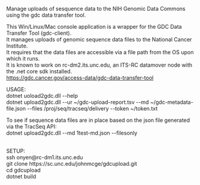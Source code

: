<p>Manage uploads of sesquence data to the NIH Genomic Data Commons using the gdc data transfer tool.</p>

This Win/Linux/Mac console application is a wrapper for the GDC Data Transfer Tool (gdc-client). <br>
It manages uploads of genomic sequence data files to the National Cancer Institute.<br>
It requires that the data files are accessible via a file path from the OS upon which it runs.<br>
It is known to work on rc-dm2.its.unc.edu, an ITS-RC datamover node with the .net core sdk installed.<br>
https://gdc.cancer.gov/access-data/gdc-data-transfer-tool

USAGE: <br>
dotnet uoload2gdc.dll --help<br>
dotnet upload2gdc.dll --ur ~/gdc-upload-report.tsv --md ~/gdc-metadata-file.json --files /proj/seq/tracseq/delivery --token ~/token.txt<br>


<p>To see if sequence data files are in place based on the json file generated via the TracSeq API:<br>
dotnet upload2gdc.dll --md 1test-md.json --filesonly</p>

<br>
SETUP:<br>
ssh onyen@rc-dm1.its.unc.edu<br>
git clone https://sc.unc.edu/johnmcge/gdcupload.git<br>
cd gdcupload<br>
dotnet build<br>


